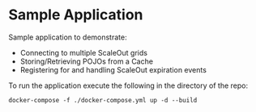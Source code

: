 # Sample Application

Sample application to demonstrate:

- Connecting to multiple ScaleOut grids
- Storing/Retrieving POJOs from a Cache
- Registering for and handling ScaleOut expiration events

To run the application execute the following in the directory of the repo:

`docker-compose -f ./docker-compose.yml up -d --build`

